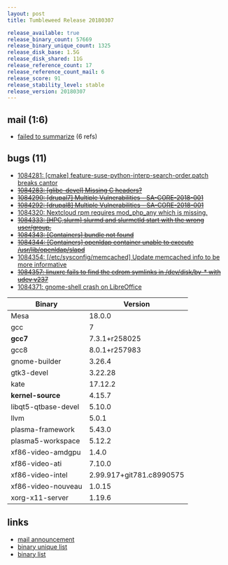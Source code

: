 ```yaml
---
layout: post
title: Tumbleweed Release 20180307

release_available: true
release_binary_count: 57669
release_binary_unique_count: 1325
release_disk_base: 1.5G
release_disk_shared: 11G
release_reference_count: 17
release_reference_count_mail: 6
release_score: 91
release_stability_level: stable
release_version: 20180307
---
```


## mail (1:6)

- [failed to summarize](https://lists.opensuse.org/opensuse-factory/2018-03/msg00155.html) (6 refs)

## bugs (11)

<!--more-->

- [1084281: [cmake] feature-suse-python-interp-search-order.patch breaks cantor](https://bugzilla.opensuse.org/show_bug.cgi?id=1084281)
- ~~[1084283: [glibc-devel] Missing C headers?](https://bugzilla.opensuse.org/show_bug.cgi?id=1084283)~~
- ~~[1084290: [drupal7] Multiple Vulnerabilities - SA-CORE-2018-001](https://bugzilla.opensuse.org/show_bug.cgi?id=1084290)~~
- ~~[1084292: [drupal8] Multiple Vulnerabilities - SA-CORE-2018-001](https://bugzilla.opensuse.org/show_bug.cgi?id=1084292)~~
- [1084320: Nextcloud rpm requires mod_php_any which is missing.](https://bugzilla.opensuse.org/show_bug.cgi?id=1084320)
- ~~[1084333: [HPC,slurm] slurmd and slurmctld start with the wrong user/group.](https://bugzilla.opensuse.org/show_bug.cgi?id=1084333)~~
- ~~[1084343: [Containers] bundle not found](https://bugzilla.opensuse.org/show_bug.cgi?id=1084343)~~
- ~~[1084344: [Containers] openldap container unable to execute /usr/lib/openldap/slapd](https://bugzilla.opensuse.org/show_bug.cgi?id=1084344)~~
- [1084354: [/etc/sysconfig/memcached] Update memcached info to be more informative](https://bugzilla.opensuse.org/show_bug.cgi?id=1084354)
- ~~[1084357: linuxrc fails to find the cdrom symlinks in /dev/disk/by-* with udev v237](https://bugzilla.opensuse.org/show_bug.cgi?id=1084357)~~
- [1084371: gnome-shell crash on LibreOffice](https://bugzilla.opensuse.org/show_bug.cgi?id=1084371)

Binary | Version
--- | ---
Mesa | 18.0.0
gcc | 7
**gcc7** | 7.3.1+r258025
gcc8 | 8.0.1+r257983
gnome-builder | 3.26.4
gtk3-devel | 3.22.28
kate | 17.12.2
**kernel-source** | 4.15.7
libqt5-qtbase-devel | 5.10.0
llvm | 5.0.1
plasma-framework | 5.43.0
plasma5-workspace | 5.12.2
xf86-video-amdgpu | 1.4.0
xf86-video-ati | 7.10.0
xf86-video-intel | 2.99.917+git781.c8990575
xf86-video-nouveau | 1.0.15
xorg-x11-server | 1.19.6

## links

- [mail announcement](https://lists.opensuse.org/opensuse-factory/2018-03/msg00145.html)
- [binary unique list](http://download.tumbleweed.boombatower.com/20180307/rpm.unique.list)
- [binary list](http://download.tumbleweed.boombatower.com/20180307/rpm.list)
